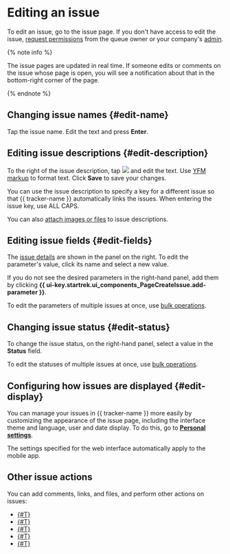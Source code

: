 # Editing an issue

To edit an issue, go to the issue page. If you don't have access to edit the issue, [request permissions](../faq.md#section_xgr_zng_4bb) from the queue owner  or your company's [admin](../role-model.md).

{% note info %}

The issue pages are updated in real time. If someone edits or comments on the issue whose page is open, you will see a notification about that in the bottom-right corner of the page.

{% endnote %}

## Changing issue names {#edit-name}

Tap the issue name. Edit the text and press **Enter**.

## Editing issue descriptions {#edit-description}

To the right of the issue description, tap ![](../../_assets/tracker/svg/icon-edit.svg) and edit the text. Use [YFM markup](markup.md) to format text. Click **Save** to save your changes.


You can use the issue description to specify a key for a different issue so that {{ tracker-name }} automatically links the issues. When entering the issue key, use ALL CAPS.


You can also [attach images or files](attach-file.md) to issue descriptions.

## Editing issue fields {#edit-fields}

The [issue details](create-param.md##default-fields) are shown in the panel on the right. To edit the parameter's value, click its name and select a new value.

If you do not see the desired parameters in the right-hand panel, add them by clicking **{{ ui-key.startrek.ui_components_PageCreateIssue.add-parameter }}**.

To edit the parameters of multiple issues at once, use [bulk operations](../manager/bulk-change.md#change-parameters).

## Changing issue status {#edit-status}

To change the issue status, on the right-hand panel, select a value in the **Status** field.

To edit the statuses of multiple issues at once, use [bulk operations](../manager/bulk-change.md#change-status).

## Configuring how issues are displayed {#edit-display}

You can manage your issues in {{ tracker-name }} more easily by customizing the appearance of the issue page, including the interface theme and language, user and date display. To do this, go to [**Personal settings**](personal.md).

The settings specified for the web interface automatically apply to the mobile app.

## Other issue actions

You can add comments, links, and files, and perform other actions on issues:

* [{#T}](comments.md)
* [{#T}](checklist.md)
* [{#T}](ticket-links.md)
* [{#T}](attach-file.md)
* [{#T}](move-ticket.md)
